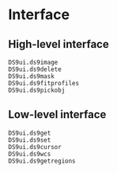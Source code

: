 # Interface

## High-level interface

```@docs
DS9ui.ds9image
DS9ui.ds9delete
DS9ui.ds9mask
DS9ui.ds9fitprofiles
DS9ui.ds9pickobj
```

## Low-level interface

```@docs
DS9ui.ds9get
DS9ui.ds9set
DS9ui.ds9cursor
DS9ui.ds9wcs
DS9ui.ds9getregions
```